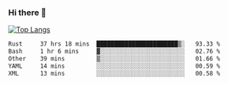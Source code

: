 ### Hi there 👋

<!--
**3Xpl0it3r/3Xpl0it3r** is a ✨ _special_ ✨ repository because its `README.md` (this file) appears on your GitHub profile.

Here are some ideas to get you started:

- 🔭 I’m currently working on ...
- 🌱 I’m currently learning ...
- 👯 I’m looking to collaborate on ...
- 🤔 I’m looking for help with ...
- 💬 Ask me about ...
- 📫 How to reach me: ...
- 😄 Pronouns: ...
- ⚡ Fun fact: ...
-->


[![Top Langs](https://github-readme-stats.vercel.app/api/top-langs/?username=3Xpl0it3r&layout=compact)](https://github.com/3Xpl0it3r/3Xpl0it3r)

<!--START_SECTION:waka-->

```txt
Rust     37 hrs 18 mins  ███████████████████████▒░   93.33 %
Bash     1 hr 6 mins     ▓░░░░░░░░░░░░░░░░░░░░░░░░   02.76 %
Other    39 mins         ▒░░░░░░░░░░░░░░░░░░░░░░░░   01.66 %
YAML     14 mins         ░░░░░░░░░░░░░░░░░░░░░░░░░   00.59 %
XML      13 mins         ░░░░░░░░░░░░░░░░░░░░░░░░░   00.58 %
```

<!--END_SECTION:waka-->
